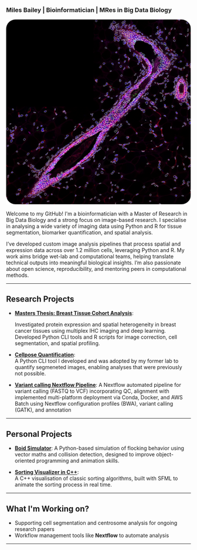 ### Miles Bailey | Bioinformatician | MRes in Big Data Biology
<!-- <img src="assets\MRes-Image.png" alt="Breast tissue analysis" style="float: right; width: 512px; margin-left: 15px; margin-bottom: 5px;">  -->
<img src="assets/MRes-Image.png" alt="Breast tissue analysis" width="512">


Welcome to my GitHub! I'm a bioinformatician with a Master of Research in Big Data Biology and a strong focus on image-based research. I specialise in analysing a wide variety of imaging data using Python and R for tissue segmentation, biomarker quantification, and spatial analysis.

I’ve developed custom image analysis pipelines that process spatial and expression data across over 1.2 million cells, leveraging Python and R. My work aims bridge wet-lab and computational teams, helping translate technical outputs into meaningful biological insights. I’m also passionate about open science, reproducibility, and mentoring peers in computational methods.

---

## Research Projects
- **[Masters Thesis: Breast Tissue Cohort Analysis](https://github.com/milesbailey121/MRes-Dissertation)**:  
 
  Investigated protein expression and spatial heterogeneity in breast cancer tissues using multiplex IHC imaging and deep learning. Developed Python CLI tools and R scripts for image correction, cell segmentation, and spatial profiling.
- **[Cellpose Quantification](https://github.com/milesbailey121/cellpose-quantification)**:  
  A Python CLI tool I developed and was adopted by my former lab to quantify segmeneted images, enabling analyses that were previously not possible.

- **[Variant calling Nextflow Pipeline](https://github.com/milesbailey121/variant-calling-workflow)**:
  A Nextflow automated pipeline for variant calling (FASTQ to VCF) incorporating QC, alignment with implemented multi-platform deployment via Conda, Docker, and AWS Batch using Nextflow configuration profiles (BWA), variant calling (GATK), and annotation
---
<!-- <img src="assets\simulation.gif" alt="Boid Simulator" 
     style="float: right; 
            width: 320px;
            margin-left: 15px; 
            margin-bottom: 5px;
            border-radius: 16px; /* Adjust for more/less rounding */
            object-fit: cover;
            box-shadow: 0 4px 8px rgba(0,0,0,0.1); 
            border: 1px solid #eaeaea;">  -->

## Personal Projects
- **[Boid Simulator](https://github.com/milesbailey121/boid-simulator)**:
  A Python-based simulation of flocking behavior using vector maths and collision detection, designed to improve object-oriented programming and animation skills.

- **[Sorting Visualizer in C++](https://github.com/milesbailey121/sorting-visualiser)**:  
  A C++ visualisation of classic sorting algorithms, built with SFML to animate the sorting process in real time.
---
## What I'm Working on?  
- Supporting cell segmentation and centrosome analysis for ongoing research papers
- Workflow management tools like **Nextflow** to automate analysis
---


